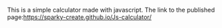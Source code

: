 This is a simple calculator made with javascript. The link to the published page:https://sparky-create.github.io/Js-calculator/ 
